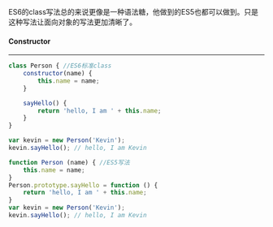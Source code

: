 ES6的class写法总的来说更像是一种语法糖，他做到的ES5也都可以做到。只是这种写法让面向对象的写法更加清晰了。

#### Constructor
----
```js
class Person { //ES6标准class
    constructor(name) {
        this.name = name;
    }

    sayHello() {
        return 'hello, I am ' + this.name;
    }
}

var kevin = new Person('Kevin');
kevin.sayHello(); // hello, I am Kevin

function Person (name) { //ES5写法
	this.name = name;
}
Person.prototype.sayHello = function () {
	return 'hello, I am ' + this.name;
}
var kevin = new Person('Kevin');
kevin.sayHello(); // hello, I am Kevin
```
